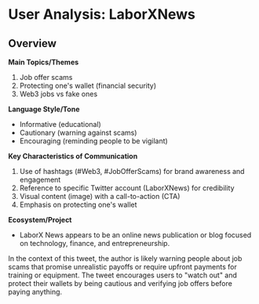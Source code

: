 # User Analysis: LaborXNews

## Overview

**Main Topics/Themes**

1. Job offer scams
2. Protecting one's wallet (financial security)
3. Web3 jobs vs fake ones

**Language Style/Tone**

* Informative (educational)
* Cautionary (warning against scams)
* Encouraging (reminding people to be vigilant)

**Key Characteristics of Communication**

1. Use of hashtags (#Web3, #JobOfferScams) for brand awareness and engagement
2. Reference to specific Twitter account (LaborXNews) for credibility
3. Visual content (image) with a call-to-action (CTA)
4. Emphasis on protecting one's wallet

**Ecosystem/Project**

* LaborX News appears to be an online news publication or blog focused on technology, finance, and entrepreneurship.

In the context of this tweet, the author is likely warning people about job scams that promise unrealistic payoffs or require upfront payments for training or equipment. The tweet encourages users to "watch out" and protect their wallets by being cautious and verifying job offers before paying anything.